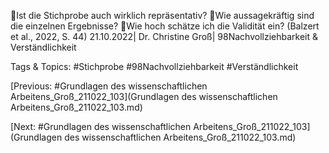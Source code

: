 Ist die Stichprobe auch wirklich repräsentativ?
Wie aussagekräftig sind die einzelnen Ergebnisse?
Wie hoch schätze ich die Validität ein?
(Balzert et al., 2022, S. 44)
21.10.2022| Dr. Christine Groß| 98Nachvollziehbarkeit & Verständlichkeit

   Tags & Topics:
   #Stichprobe
   #98Nachvollziehbarkeit
   #Verständlichkeit

[Previous: #Grundlagen des wissenschaftlichen Arbeitens_Groß_211022_103](Grundlagen des wissenschaftlichen Arbeitens_Groß_211022_103.md)

[Next: #Grundlagen des wissenschaftlichen Arbeitens_Groß_211022_103](Grundlagen des wissenschaftlichen Arbeitens_Groß_211022_103.md)